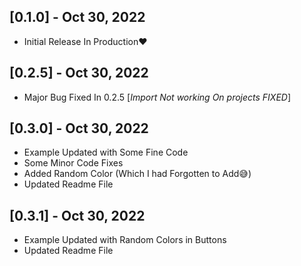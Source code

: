 ## [0.1.0] - Oct 30, 2022

- Initial Release In Production❤️

## [0.2.5] - Oct 30, 2022

- Major Bug Fixed In 0.2.5 [*Import Not working On projects FIXED*]

## [0.3.0] - Oct 30, 2022

- Example Updated with Some Fine Code
- Some Minor Code Fixes
- Added Random Color (Which I had Forgotten to Add😅)
- Updated Readme File

## [0.3.1] - Oct 30, 2022

- Example Updated with Random Colors in Buttons
- Updated Readme File
